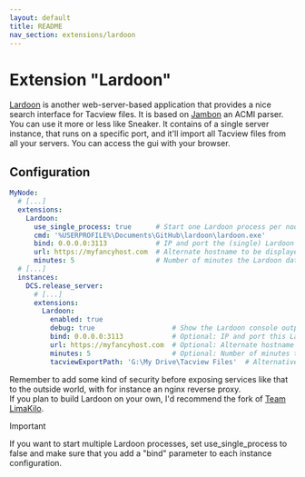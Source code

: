 ```yaml
---
layout: default
title: README
nav_section: extensions/lardoon
---
```


# Extension "Lardoon"
[Lardoon](https://github.com/b1naryth1ef/lardoon) is another web-server-based application that provides a nice search 
interface for Tacview files. It is based on [Jambon](https://github.com/b1naryth1ef/jambon) an ACMI parser.</br>
You can use it more or less like Sneaker. It contains of a single server instance, that runs on a specific port, and
it'll import all Tacview files from all your servers. You can access the gui with your browser.

## Configuration
```yaml
MyNode:
  # [...]
  extensions:
    Lardoon:
      use_single_process: true      # Start one Lardoon process per node (default: true) 
      cmd: '%USERPROFILE%\Documents\GitHub\lardoon\lardoon.exe'
      bind: 0.0.0.0:3113            # IP and port the (single) Lardoon server is listening to
      url: https://myfancyhost.com  # Alternate hostname to be displayed in your status embed 
      minutes: 5                    # Number of minutes the Lardoon database is updated
  # [...]
  instances:
    DCS.release_server:
      # [...]
      extensions:
        Lardoon:
          enabled: true
          debug: true                   # Show the Lardoon console output in the DCSSB console. Default = false
          bind: 0.0.0.0:3113            # Optional: IP and port this Lardoon server is listening to (only needed if use_single_process is false)
          url: https://myfancyhost.com  # Optional: Alternate hostname to be displayed in your status embed (only needed if use_single_process is false)
          minutes: 5                    # Optional: Number of minutes the Lardoon database is updated (only needed if use_single_process is false)
          tacviewExportPath: 'G:\My Drive\Tacview Files'  # Alternative drive for tacview files (default: auto-detect from Tacview)
```
Remember to add some kind of security before exposing services like that to the outside world, with for instance
an nginx reverse proxy.</br>
If you plan to build Lardoon on your own, I'd recommend the fork of [Team LimaKilo](https://github.com/team-limakilo/lardoon).

> [!IMPORTANT]
> If you want to start multiple Lardoon processes, set use_single_process to false and make sure that you add a "bind"
> parameter to each instance configuration.
